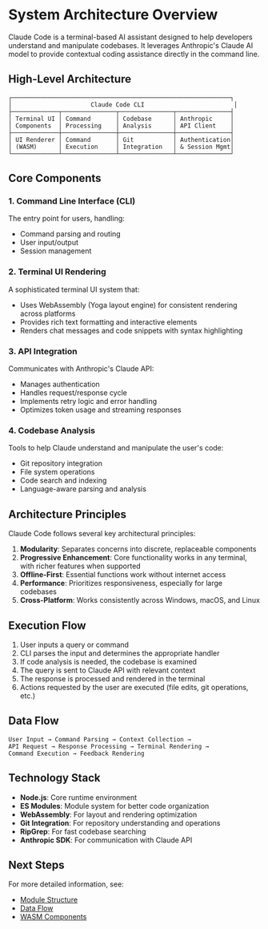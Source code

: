 # System Architecture Overview

Claude Code is a terminal-based AI assistant designed to help developers understand and manipulate codebases. It leverages Anthropic's Claude AI model to provide contextual coding assistance directly in the command line.

## High-Level Architecture

```
┌─────────────────────────────────────────────────────────────┐
│                      Claude Code CLI                         │
├─────────────┬───────────────┬───────────────┬───────────────┤
│ Terminal UI │ Command       │ Codebase      │ Anthropic     │
│ Components  │ Processing    │ Analysis      │ API Client    │
├─────────────┼───────────────┼───────────────┼───────────────┤
│ UI Renderer │ Command       │ Git           │ Authentication│
│ (WASM)      │ Execution     │ Integration   │ & Session Mgmt│
└─────────────┴───────────────┴───────────────┴───────────────┘
```

## Core Components

### 1. Command Line Interface (CLI)

The entry point for users, handling:
- Command parsing and routing
- User input/output
- Session management

### 2. Terminal UI Rendering

A sophisticated terminal UI system that:
- Uses WebAssembly (Yoga layout engine) for consistent rendering across platforms
- Provides rich text formatting and interactive elements
- Renders chat messages and code snippets with syntax highlighting

### 3. API Integration

Communicates with Anthropic's Claude API:
- Manages authentication
- Handles request/response cycle
- Implements retry logic and error handling
- Optimizes token usage and streaming responses

### 4. Codebase Analysis

Tools to help Claude understand and manipulate the user's code:
- Git repository integration
- File system operations
- Code search and indexing 
- Language-aware parsing and analysis

## Architecture Principles

Claude Code follows several key architectural principles:

1. **Modularity**: Separates concerns into discrete, replaceable components
2. **Progressive Enhancement**: Core functionality works in any terminal, with richer features when supported
3. **Offline-First**: Essential functions work without internet access
4. **Performance**: Prioritizes responsiveness, especially for large codebases
5. **Cross-Platform**: Works consistently across Windows, macOS, and Linux

## Execution Flow

1. User inputs a query or command
2. CLI parses the input and determines the appropriate handler
3. If code analysis is needed, the codebase is examined 
4. The query is sent to Claude API with relevant context
5. The response is processed and rendered in the terminal
6. Actions requested by the user are executed (file edits, git operations, etc.)

## Data Flow

```
User Input → Command Parsing → Context Collection → 
API Request → Response Processing → Terminal Rendering → 
Command Execution → Feedback Rendering
```

## Technology Stack

- **Node.js**: Core runtime environment
- **ES Modules**: Module system for better code organization
- **WebAssembly**: For layout and rendering optimization
- **Git Integration**: For repository understanding and operations
- **RipGrep**: For fast codebase searching
- **Anthropic SDK**: For communication with Claude API

## Next Steps

For more detailed information, see:
- [Module Structure](./modules.md)
- [Data Flow](./data-flow.md)
- [WASM Components](../wasm/overview.md)